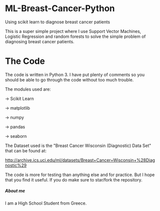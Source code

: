 # ML-Breast-Cancer-Python
Using scikit learn to diagnose breast cancer patients

This is a super simple project where I use Support Vector Machines, Logistic Regression and random forests to solve the simple problem
of diagnosing breast cancer patients.

# The Code

The code is written in Python 3. I have put plenty of comments so you should be able to go through the code without too much trouble.

The modules used are: 

-> Scikit Learn

-> matplotlib 

-> numpy

-> pandas

-> seaborn

The Dataset used is the "Breast Cancer Wisconsin (Diagnostic) Data Set" that can be found at: 

http://archive.ics.uci.edu/ml/datasets/Breast+Cancer+Wisconsin+%28Diagnostic%29

The code is more for testing than anything else and for practice. But I hope that you find it useful.
If you do make sure to star/fork the repository. 

##### About me
I am a High School Student from Greece.
